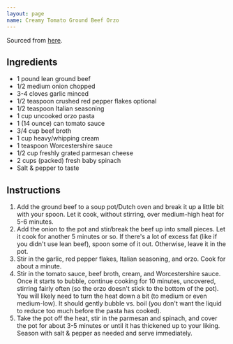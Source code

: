 ```yaml
---
layout: page
name: Creamy Tomato Ground Beef Orzo
---
```


Sourced from [here](https://www.saltandlavender.com/ground-beef-orzo/).

## Ingredients

- 1 pound lean ground beef
- 1/2 medium onion chopped
- 3-4 cloves garlic minced
- 1/2 teaspoon crushed red pepper flakes optional
- 1/2 teaspoon Italian seasoning
- 1 cup uncooked orzo pasta
- 1 (14 ounce) can tomato sauce
- 3/4 cup beef broth
- 1 cup heavy/whipping cream
- 1 teaspoon Worcestershire sauce
- 1/2 cup freshly grated parmesan cheese
- 2 cups (packed) fresh baby spinach
- Salt & pepper to taste

## Instructions

1. Add the ground beef to a soup pot/Dutch oven and break it up a little bit with your spoon. Let it cook, without stirring, over medium-high heat for 5-6 minutes.
1. Add the onion to the pot and stir/break the beef up into small pieces. Let it cook for another 5 minutes or so. If there's a lot of excess fat (like if you didn't use lean beef), spoon some of it out. Otherwise, leave it in the pot.
1. Stir in the garlic, red pepper flakes, Italian seasoning, and orzo. Cook for about a minute.
1. Stir in the tomato sauce, beef broth, cream, and Worcestershire sauce. Once it starts to bubble, continue cooking for 10 minutes, uncovered, stirring fairly often (so the orzo doesn't stick to the bottom of the pot). You will likely need to turn the heat down a bit (to medium or even medium-low). It should gently bubble vs. boil (you don't want the liquid to reduce too much before the pasta has cooked).
1. Take the pot off the heat, stir in the parmesan and spinach, and cover the pot for about 3-5 minutes or until it has thickened up to your liking. Season with salt & pepper as needed and serve immediately.
